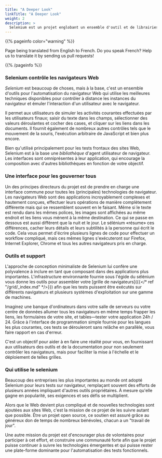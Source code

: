 ```yaml
---
title: "A Deeper Look"
linkTitle: "A Deeper Look"
weight: 2
description: >
  Selenium est un projet englobant un ensemble d'outil et de librairies rendant possible l'automatisation de navigateur web. 
---
```


{{% pageinfo color="warning" %}}
<p class="lead">
   <i class="fas fa-language display-4"></i> 
   Page being translated from 
   English to French. Do you speak French? Help us to translate
   it by sending us pull requests!
</p>
{{% /pageinfo %}}

### Selenium contrôle les navigateurs Web

_Selenium_ est beaucoup de choses, mais à la base, 
c'est un ensemble d'outils pour l'automatisation du 
navigateur Web qui utilise les meilleures techniques 
disponibles pour contrôler à distance les instances 
du navigateur et émuler l'interaction d'un utilisateur avec le navigateur.

Il permet aux utilisateurs de simuler les activités 
courantes effectuées par les utilisateurs finaux; saisir du 
texte dans les champs, sélectionner des valeurs déroulantes et 
cocher des cases, et cliquer sur les liens dans les documents. 
Il fournit également de nombreux autres contrôles tels que 
le mouvement de la souris, l'exécution arbitraire de JavaScript et bien plus encore.

Bien qu'utilisé principalement pour les tests frontaux des sites Web,
Selenium est à la base une _bibliothèque_ d'agent utilisateur de navigateur.
Les interfaces sont omniprésentes à leur application,
qui encourage la composition avec d'autres bibliothèques en fonction de votre objectif.

### Une interface pour les gouverner tous

Un des principes directeurs du projet
est de prendre en charge une interface commune pour toutes les (principales) technologies de navigateur.
Les navigateurs Web sont des applications incroyablement complexes et hautement conçues,
effectuer leurs opérations de manière complètement différente
mais qui se ressemblent souvent en le faisant.
Même si le texte est rendu dans les mêmes polices,
les images sont affichées au même endroit
et les liens vous mènent à la même destination.
Ce qui se passe en dessous est aussi différent que la nuit et le jour.
Le sélénium «résume» ces différences,
cacher leurs détails et leurs subtilités à la personne qui écrit le code.
Cela vous permet d'écrire plusieurs lignes de code pour effectuer un workflow compliqué,
mais ces mêmes lignes s'exécuteront sur Firefox,
Internet Explorer, Chrome et tous les autres navigateurs pris en charge.

### Outils et support

L'approche de conception minimaliste de Selenium lui confère une
polyvalence à inclure en tant que composant dans des applications plus importantes.
L'infrastructure environnante fournie sous l'égide du sélénium
vous donne les outils pour assembler
votre [grille de navigateurs]({{</* ref "/grid/_index.md" */>}})
afin que les tests puissent être exécutés sur différents navigateurs et plusieurs systèmes d'exploitation
sur une gamme de machines.

Imaginez une banque d'ordinateurs dans votre salle de serveurs ou votre centre de données
allumer tous les navigateurs en même temps
frapper les liens, les formulaires de votre site,
et tables&mdash;tester votre application 24h / 24.
Grâce à l'interface de programmation simple
fournie pour les langues les plus courantes,
ces tests se dérouleront sans relâche en parallèle,
vous faire rapport en cas d'erreur.

C'est un objectif pour aider à en faire une réalité pour vous,
en fournissant aux utilisateurs des outils et de la 
documentation pour non seulement contrôler les navigateurs,
mais pour faciliter la mise à l'échelle et le déploiement de telles grilles.

### Qui utilise le selenium

Beaucoup des entreprises les plus importantes au monde
ont adopté Selenium pour leurs tests sur navigateur,
remplaçant souvent des efforts de plusieurs années impliquant d'autres outils propriétaires.
À mesure qu'elle gagne en popularité, ses exigences et ses défis se multiplient.

Alors que le Web devient plus compliqué
et de nouvelles technologies sont ajoutées aux sites Web,
c'est la mission de ce projet de les suivre autant que possible.
Être un projet open source,
ce soutien est assuré grâce au généreux don de temps de nombreux bénévoles,
chacun a un "travail de jour".

Une autre mission du projet est d'encourager
plus de volontaires pour participer à cet effort,
et construire une communauté forte
afin que le projet puisse continuer à 
suivre les technologies émergentes
et qui puisse rester une plate-forme dominante pour 
l'automatisation des tests fonctionnels.
